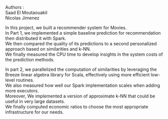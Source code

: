 Authors :  
Saad El Moutaouakil  
Nicolas Jimenez  
  
  
  
In this project, we built a recommender system for Movies.  
In Part 1,  we implemented a simple baseline prediction for recommendation then distributed it with Spark.  
We then compared the quality of its predictions to a second personalized approach based on similarities and k-NN.  
We finally measured the CPU time to develop insights in the system costs of the prediction methods.  
    
       
In part 2, we parallelized the computation of similarities by leveraging the Breeze linear algebra library for Scala, effectively using
more efficient low-level routines.    
We also measured how well our Spark implementation scales when adding more executors.   
Moreover, We implemented a version of approximate k-NN that could be useful in very large datasets.    
We finally computed economic ratios to choose the most appropriate infrastructure for our needs.  
